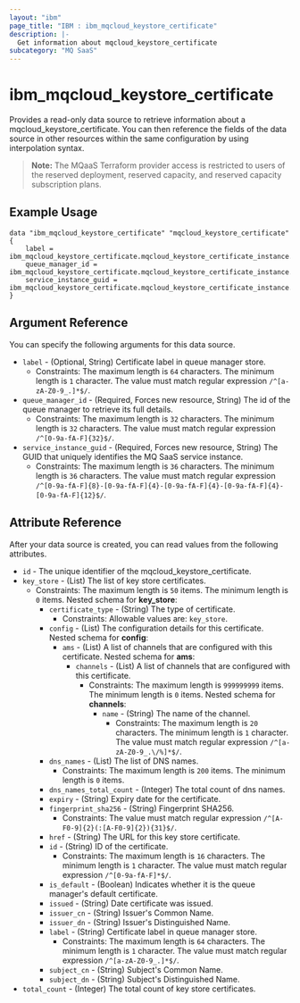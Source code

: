 ```yaml
---
layout: "ibm"
page_title: "IBM : ibm_mqcloud_keystore_certificate"
description: |-
  Get information about mqcloud_keystore_certificate
subcategory: "MQ SaaS"
---
```


# ibm_mqcloud_keystore_certificate

Provides a read-only data source to retrieve information about a mqcloud_keystore_certificate. You can then reference the fields of the data source in other resources within the same configuration by using interpolation syntax.

> **Note:** The MQaaS Terraform provider access is restricted to users of the reserved deployment, reserved capacity, and reserved capacity subscription plans.

## Example Usage

```hcl
data "ibm_mqcloud_keystore_certificate" "mqcloud_keystore_certificate" {
	label = ibm_mqcloud_keystore_certificate.mqcloud_keystore_certificate_instance.label
	queue_manager_id = ibm_mqcloud_keystore_certificate.mqcloud_keystore_certificate_instance.queue_manager_id
	service_instance_guid = ibm_mqcloud_keystore_certificate.mqcloud_keystore_certificate_instance.service_instance_guid
}
```

## Argument Reference

You can specify the following arguments for this data source.

* `label` - (Optional, String) Certificate label in queue manager store.
  * Constraints: The maximum length is `64` characters. The minimum length is `1` character. The value must match regular expression `/^[a-zA-Z0-9_.]*$/`.
* `queue_manager_id` - (Required, Forces new resource, String) The id of the queue manager to retrieve its full details.
  * Constraints: The maximum length is `32` characters. The minimum length is `32` characters. The value must match regular expression `/^[0-9a-fA-F]{32}$/`.
* `service_instance_guid` - (Required, Forces new resource, String) The GUID that uniquely identifies the MQ SaaS service instance.
  * Constraints: The maximum length is `36` characters. The minimum length is `36` characters. The value must match regular expression `/^[0-9a-fA-F]{8}-[0-9a-fA-F]{4}-[0-9a-fA-F]{4}-[0-9a-fA-F]{4}-[0-9a-fA-F]{12}$/`.

## Attribute Reference

After your data source is created, you can read values from the following attributes.

* `id` - The unique identifier of the mqcloud_keystore_certificate.
* `key_store` - (List) The list of key store certificates.
  * Constraints: The maximum length is `50` items. The minimum length is `0` items.
Nested schema for **key_store**:
	* `certificate_type` - (String) The type of certificate.
	  * Constraints: Allowable values are: `key_store`.
	* `config` - (List) The configuration details for this certificate.
	Nested schema for **config**:
		* `ams` - (List) A list of channels that are configured with this certificate.
		Nested schema for **ams**:
			* `channels` - (List) A list of channels that are configured with this certificate.
			  * Constraints: The maximum length is `999999999` items. The minimum length is `0` items.
			Nested schema for **channels**:
				* `name` - (String) The name of the channel.
				  * Constraints: The maximum length is `20` characters. The minimum length is `1` character. The value must match regular expression `/^[a-zA-Z0-9_.\/%]*$/`.
	* `dns_names` - (List) The list of DNS names.
	  * Constraints: The maximum length is `200` items. The minimum length is `0` items.
	* `dns_names_total_count` - (Integer) The total count of dns names.
	* `expiry` - (String) Expiry date for the certificate.
	* `fingerprint_sha256` - (String) Fingerprint SHA256.
	  * Constraints: The value must match regular expression `/^[A-F0-9]{2}(:[A-F0-9]{2}){31}$/`.
	* `href` - (String) The URL for this key store certificate.
	* `id` - (String) ID of the certificate.
	  * Constraints: The maximum length is `16` characters. The minimum length is `1` character. The value must match regular expression `/^[0-9a-fA-F]*$/`.
	* `is_default` - (Boolean) Indicates whether it is the queue manager's default certificate.
	* `issued` - (String) Date certificate was issued.
	* `issuer_cn` - (String) Issuer's Common Name.
	* `issuer_dn` - (String) Issuer's Distinguished Name.
	* `label` - (String) Certificate label in queue manager store.
	  * Constraints: The maximum length is `64` characters. The minimum length is `1` character. The value must match regular expression `/^[a-zA-Z0-9_.]*$/`.
	* `subject_cn` - (String) Subject's Common Name.
	* `subject_dn` - (String) Subject's Distinguished Name.
* `total_count` - (Integer) The total count of key store certificates.

